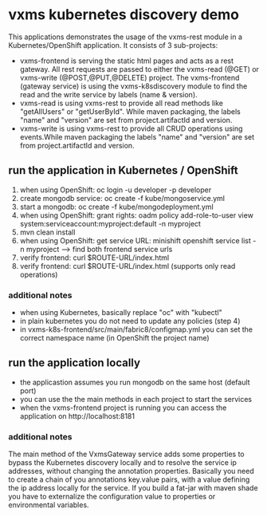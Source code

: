 # vxms kubernetes discovery demo

This applications demonstrates the usage of the vxms-rest module in a Kubernetes/OpenShift application. It consists of 3 sub-projects:

- vxms-frontend is serving the static html pages and acts as a rest gateway. 
  All rest requests are passed to either the vxms-read (@GET) or vxms-write (@POST,@PUT,@DELETE) project. 
  The vxms-frontend (gateway service) is using the vxms-k8sdiscovery module to find the read and the write service by labels (name & version). 
- vxms-read is using vxms-rest to provide all read methods like "getAllUsers" or "getUserById". While maven packaging, the labels "name" and "version" are set from project.artifactId and version.
- vxms-write is using vxms-rest to provide all CRUD operations using events.While maven packaging the labels "name" and "version" are set from project.artifactId and version.




## run the application in Kubernetes / OpenShift
1. when using OpenShift: oc login -u developer -p developer
2. create mongodb service: oc create -f kube/mongoservice.yml 
3. start a mongodb:  oc create -f kube/mongodeployment.yml
4. when using OpenShift: grant rights: oadm policy add-role-to-user view system:serviceaccount:myproject:default -n myproject
5. mvn clean install 
6. when using OpenShift: get service URL: minishift openshift service list -n myproject --> find both frontend service urls
7. verify frontend: curl $ROUTE-URL/index.html
8. verify frontend: curl $ROUTE-URL/index.html (supports only read operations)

### additional notes
- when using Kubernetes, basically replace "oc" with "kubectl"
- in plain kubernetes you do not need to update any policies (step 4)
- in vxms-k8s-frontend/src/main/fabric8/configmap.yml you can set the correct namespace name (in OpenShift the project name)

## run the application locally

- the applicastion assumes you run mongodb on the same host (default port)
- you can use the the main methods in each project to start the services 
- when the vxms-frontend project is running you can access the application on http://localhost:8181

### additional notes
The main method of the VxmsGateway service adds some properties to bypass the Kubernetes discovery locally and to resolve the service ip addresses, 
without changing the annotation properties. Basically you need to create a chain of you annotations key.value pairs, with a value defining the ip 
address locally for the service. 
If you build a fat-jar with maven shade you have to externalize the configuration value to properties or environmental variables. 